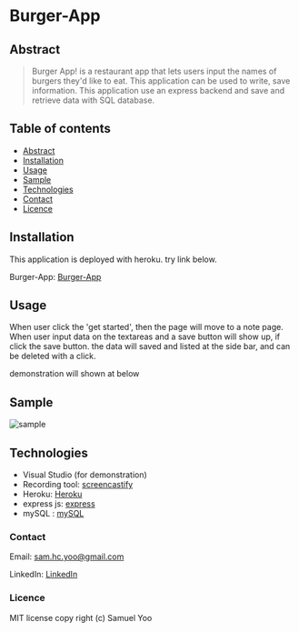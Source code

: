 # Burger-App

## Abstract
> Burger App! is a restaurant app that lets users input the names of burgers they'd like to eat. This application can be used to write, save information. This application use an express backend and save and retrieve data with SQL database.

## Table of contents
* [Abstract](#Abstract)
* [Installation](#Installation)
* [Usage](#Usage)
* [Sample](#Sample)
* [Technologies](#Technologies)
* [Contact](#Contact)
* [Licence](#Licence)

## Installation

This application is deployed with heroku. try link below.

Burger-App: [Burger-App](https://samuelburgerapp.herokuapp.com/)


## Usage
 
When user click the 'get started', then the page will move to a note page.
When user input data on the textareas and a save button will show up, if click the save button. the data will saved and listed at the side bar, and can be deleted with a click.

demonstration will shown at below


## Sample

![sample](Assets/demo_burger.gif)


## Technologies

* Visual Studio (for demonstration)
* Recording tool: [screencastify](https://www.screencastify.com/)
* Heroku: [Heroku](https://samuelburgerapp.herokuapp.com/)
* express js: [express](https://expressjs.com/)
* mySQL : [mySQL](https://www.mysql.com/)


### Contact
Email: sam.hc.yoo@gmail.com

LinkedIn: [LinkedIn](https://www.linkedin.com/in/samuel-hc-yoo)


### Licence
MIT license
copy right (c) Samuel Yoo